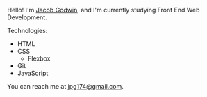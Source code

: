 Hello! I'm [Jacob Godwin](https://github.com/jacobgodwin), and I'm currently studying Front End Web Development.

Technologies:

- HTML
- CSS
  - Flexbox
- Git
- JavaScript

You can reach me at jpg174@gmail.com.
